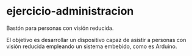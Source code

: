 # ejercicio-administracion
 Bastón para personas con visión reducida. 

 El objetivo es desarrollar un dispositivo capaz de asistir a personas con visión reducida empleando un sistema embebido, como es Arduino.

